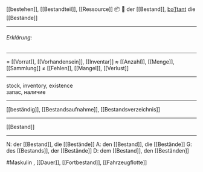 [[bestehen]], [[Bestandteil]], [[Ressource]]
📦 🔵 der [[Bestand]], [bəˈʃtant](https://youglish.com/pronounce/Bestand/german)
die [[Bestände]]

---
###### Erklärung:

---
= [[Vorrat]], [[Vorhandensein]], [[Inventar]]
≈ [[Anzahl]], [[Menge]], [[Sammlung]]
≠ [[Fehlen]], [[Mangel]], [[Verlust]]

---
stock, inventory, existence  
запас, наличие

---
[[beständig]], [[Bestandsaufnahme]], [[Bestandsverzeichnis]]

---
[[Bestand]]


---
N: der [[Bestand]], die [[Bestände]]
A: den [[Bestand]], die [[Bestände]]
G: des [[Bestands]], der [[Bestände]]
D: dem [[Bestand]], den [[Beständen]]


#Maskulin , [[Dauer]], [[Fortbestand]], [[Fahrzeugflotte]]